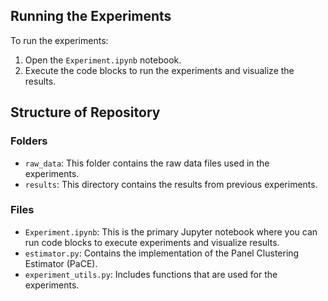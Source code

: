 
## Running the Experiments
To run the experiments:
1. Open the `Experiment.ipynb` notebook.
2. Execute the code blocks to run the experiments and visualize the results.


## Structure of Repository

### Folders
- `raw_data`: This folder contains the raw data files used in the experiments.
- `results`: This directory contains the results from previous experiments.

### Files
- `Experiment.ipynb`: This is the primary Jupyter notebook where you can run code blocks to execute experiments and visualize results.
- `estimator.py`: Contains the implementation of the Panel Clustering Estimator (PaCE).
- `experiment_utils.py`: Includes functions that are used for the experiments.
